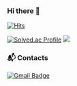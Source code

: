 ### Hi there 👋

[![Hits](https://hits.seeyoufarm.com/api/count/incr/badge.svg?url=https%3A%2F%2Fgithub.com%2Frbgusdlza)](https://hits.seeyoufarm.com)

[![Solved.ac Profile](http://mazassumnida.wtf/api/v2/generate_badge?boj=rbgusdlza)](https://solved.ac/rbgusdlza/)
[![](http://mazandi.herokuapp.com/api?handle=rbgusdlza&theme=dark)](https://solved.ac/rbgusdlza)

### :mailbox_with_mail: Contacts
[![Gmail Badge](https://img.shields.io/badge/Gmail-d14836?style=flat-square&logo=Gmail&logoColor=white&link=mailto:rbgusdlza@gmail.com)](mailto:rbgusdlza@gmail.com)
